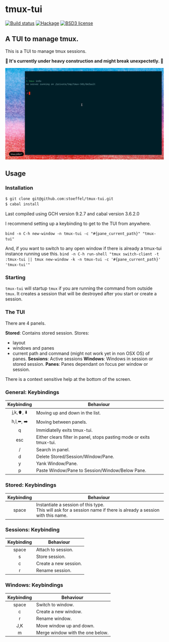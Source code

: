 # tmux-tui

[![Build status](https://img.shields.io/travis/stoeffel/tmux-tui.svg?logo=travis)](https://travis-ci.org/stoeffel/tmux-tui)
[![Hackage](https://img.shields.io/hackage/v/tmux-tui.svg?logo=haskell)](https://hackage.haskell.org/package/tmux-tui)
[![BSD3 license](https://img.shields.io/badge/license-BSD3-blue.svg)](LICENSE)

## A TUI to manage tmux.

This is a TUI to manage tmux sessions.

**:construction: It's currently under heavy construction and might break unexpectetly. :construction:**

![](./tmux-tui.gif)

## Usage

### Installation

```sh
$ git clone git@github.com:stoeffel/tmux-tui.git
$ cabal install
```

Last compiled using GCH version 9.2.7 and cabal version 3.6.2.0

I recommend setting up a keybinding to get to the TUI from anywhere.

`bind -n C-h new-window -n tmux-tui -c "#{pane_current_path}" "tmux-tui"`

And, if you want to switch to any open window if there is already a tmux-tui instance running use this.
`bind -n C-h run-shell "tmux switch-client -t :tmux-tui || tmux new-window -k -n tmux-tui -c '#{pane_current_path}' 'tmux-tui'"`

### Starting

`tmux-tui` will startup `tmux` if you are running the command from outside `tmux`.
It creates a session that will be destroyed after you start or create a session.


### The TUI

There are 4 panels.

**Stored**: Contains stored session.
  Stores:
  * layout
  * windows and panes
  * current path and command (might not work yet in non OSX OS) of panes.
**Sessions**: Active sessions
**Windows**: Windows in session or stored session.
**Panes**: Panes dependant on focus per window or session.

There is a context sensitive help at the bottom of the screen.

### General: Keybindings

| Keybinding                      | Behaviour                                                            |
| :--------:                      | ---------                                                            |
| j,k,:arrow_up:, :arrow_down:    | Moving up and down in the list.                                      |
| h,l,:arrow_left:, :arrow_right: | Moving between panels.                                               |
| q                               | Immidiatelly exits tmux-tui.                                         |
| esc                             | Either clears filter in panel, stops pasting mode or exits tmux-tui. |
| /                               | Search in panel.                                                     |
| d                               | Delete Stored/Session/Window/Pane.                                   |
| y                               | Yank Window/Pane.                                                    |
| p                               | Paste Window/Pane to Session/Window/Below Pane.                      |

### Stored: Keybindings

| Keybinding | Behaviour                                                                                                                |
| :--------: | ---------                                                                                                                |
| space      | Instantiate a session of this type. <br/> This will ask for a session name if there is already a session with this name. |

### Sessions: Keybinding

| Keybinding | Behaviour             |
| :--------: | ---------             |
| space      | Attach to session.    |
| s          | Store session.        |
| c          | Create a new session. |
| r          | Rename session.       |

### Windows: Keybindings

| Keybinding | Behaviour                        |
| :--------: | ---------                        |
| space      | Switch to window.                |
| c          | Create a new window.             |
| r          | Rename window.                   |
| J,K        | Move window up and down.         |
| m          | Merge window with the one below. |

